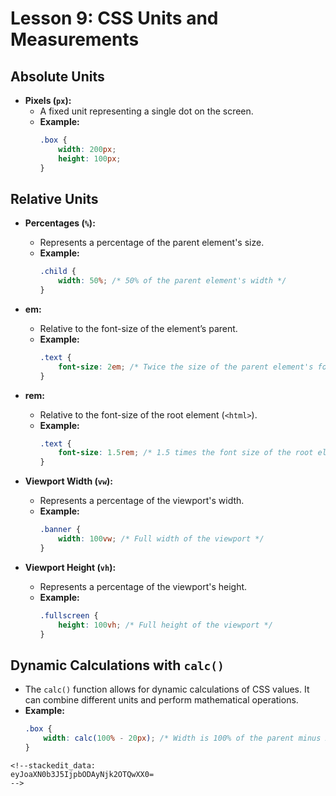 # **Lesson 9: CSS Units and Measurements**

## **Absolute Units**

- **Pixels (`px`):**
  - A fixed unit representing a single dot on the screen.
  - **Example:**
    ```css
    .box {
        width: 200px;
        height: 100px;
    }
    ```

## **Relative Units**

- **Percentages (`%`):**
  - Represents a percentage of the parent element's size.
  - **Example:**
    ```css
    .child {
        width: 50%; /* 50% of the parent element's width */
    }
    ```

- **em:**
  - Relative to the font-size of the element’s parent.
  - **Example:**
    ```css
    .text {
        font-size: 2em; /* Twice the size of the parent element's font size */
    }
    ```

- **rem:**
  - Relative to the font-size of the root element (`<html>`).
  - **Example:**
    ```css
    .text {
        font-size: 1.5rem; /* 1.5 times the font size of the root element */
    }
    ```

- **Viewport Width (`vw`):**
  - Represents a percentage of the viewport's width.
  - **Example:**
    ```css
    .banner {
        width: 100vw; /* Full width of the viewport */
    }
    ```

- **Viewport Height (`vh`):**
  - Represents a percentage of the viewport's height.
  - **Example:**
    ```css
    .fullscreen {
        height: 100vh; /* Full height of the viewport */
    }
    ```

## **Dynamic Calculations with `calc()`**

- The `calc()` function allows for dynamic calculations of CSS values. It can combine different units and perform mathematical operations.
- **Example:**
  ```css
  .box {
      width: calc(100% - 20px); /* Width is 100% of the parent minus 20px */
  }
```
<!--stackedit_data:
eyJoaXN0b3J5IjpbODAyNjk2OTQwXX0=
-->